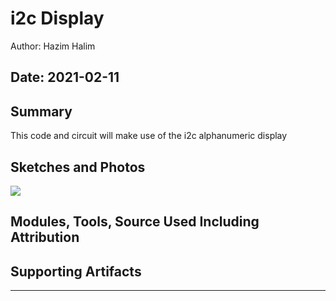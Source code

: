 #  i2c Display

Author: Hazim Halim

Date: 2021-02-11
-----

## Summary
This code and circuit will make use of  the i2c alphanumeric display 


## Sketches and Photos
![](image/i2c_display.png)

## Modules, Tools, Source Used Including Attribution


## Supporting Artifacts


-----
